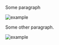 Some paragraph

<img src="/build/images/photos/contact.jpg" alt="example" />

Some other paragraph.

<img src="https://google.com/image/with a space.jpg" alt="example" />

